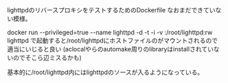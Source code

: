 lighttpdのリバースプロキシをテストするためのDockerfile 
なおまだできていない模様。

docker run --privileged=true --name lighttpd -d -t -i -v <host path>:/root/lighttpd:rw lighttpd 
で起動すると/root/lighttpdにホストファイルの<path>がマウントされるので適当にいじると良い
(aclocalやらのautomake周りのlibraryはinstallされていないのでそこら辺ミスるかも)

基本的に/root/lighttpd内にはlighttpdのソースが入るようになっている。

